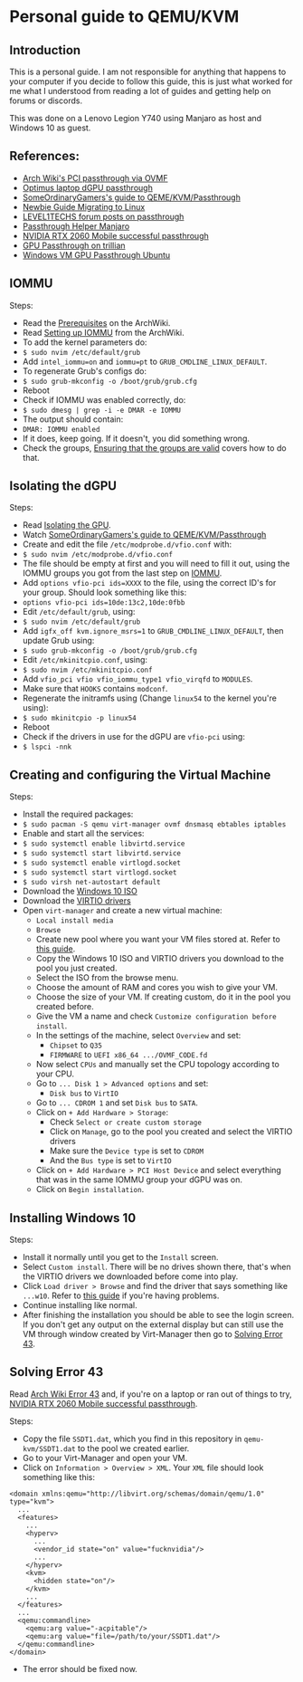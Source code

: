 
# Personal guide to QEMU/KVM

## Introduction

This is a personal guide. I am not responsible for anything that happens to your computer if you decide to follow this guide, this is just what worked for me what I understood from reading a lot of guides and getting help on forums or discords.

This was done on a Lenovo Legion Y740 using Manjaro as host and Windows 10 as guest.

## References:
- [Arch Wiki's PCI passthrough via OVMF](https://wiki.archlinux.org/index.php/PCI_passthrough_via_OVMF)
- [Optimus laptop dGPU passthrough](https://gist.github.com/Misairu-G/616f7b2756c488148b7309addc940b28)
- [SomeOrdinaryGamers's guide to QEME/KVM/Passthrough](https://www.youtube.com/watch?v=h7SG7ccjn-g)
- [Newbie Guide Migrating to Linux](https://www.reddit.com/r/linux_gaming/comments/edaq0s/guide_migrating_to_linux_in_2020/)
- [LEVEL1TECHS forum posts on passthrough](https://forum.level1techs.com/tags/passthrough)
- [Passthrough Helper Manjaro](https://github.com/pavolelsig/passthrough_helper_manjaro)
- [NVIDIA RTX 2060 Mobile successful passthrough](https://old.reddit.com/r/VFIO/comments/ebo2uk/nvidia_geforce_rtx_2060_mobile_success_qemu_ovmf/)
- [GPU Passthrough on trillian](https://gist.github.com/kaapstorm/4e51ff5f500eb7e93820d2e630dfdbbc)
- [Windows VM GPU Passthrough Ubuntu](https://mathiashueber.com/windows-virtual-machine-gpu-passthrough-ubuntu/)

## IOMMU

Steps:
- Read the [Prerequisites](https://wiki.archlinux.org/index.php/PCI_passthrough_via_OVMF#Prerequisites) on the ArchWiki.
- Read [Setting up IOMMU](https://wiki.archlinux.org/index.php/PCI_passthrough_via_OVMF#Setting_up_IOMMU) from the ArchWiki.
- To add the kernel parameters do:
- ```$ sudo nvim /etc/default/grub```
- Add ```intel_iommu=on``` and ```iommu=pt``` to ```GRUB_CMDLINE_LINUX_DEFAULT```.
- To regenerate Grub's configs do:
- ```$ sudo grub-mkconfig -o /boot/grub/grub.cfg```
- Reboot
- Check if IOMMU was enabled correctly, do:
- ```$ sudo dmesg | grep -i -e DMAR -e IOMMU```
- The output should contain:
- ```DMAR: IOMMU enabled```
- If it does, keep going. If it doesn't, you did something wrong.
- Check the groups, [Ensuring that the groups are valid](https://wiki.archlinux.org/index.php/PCI_passthrough_via_OVMF#Ensuring_that_the_groups_are_valid) covers how to do that.

## Isolating the dGPU

Steps:
- Read [Isolating the GPU](https://wiki.archlinux.org/index.php/PCI_passthrough_via_OVMF#Isolating_the_GPU).
- Watch [SomeOrdinaryGamers's guide to QEME/KVM/Passthrough](https://youtu.be/h7SG7ccjn-g?t=904)
- Create and edit the file ```/etc/modprobe.d/vfio.conf``` with:
- ```$ sudo nvim /etc/modprobe.d/vfio.conf```
- The file should be empty at first and you will need to fill it out, using the IOMMU groups you got from the last step on [IOMMU](#iommu).
- Add ```options vfio-pci ids=XXXX``` to the file, using the correct ID's for your group. Should look something like this:
- ```options vfio-pci ids=10de:13c2,10de:0fbb```
- Edit ```/etc/default/grub```, using:
- ```$ sudo nvim /etc/default/grub```
- Add ```igfx_off kvm.ignore_msrs=1``` to ```GRUB_CMDLINE_LINUX_DEFAULT```, then update Grub using:
- ```$ sudo grub-mkconfig -o /boot/grub/grub.cfg```
- Edit ```/etc/mkinitcpio.conf```, using:
- ```$ sudo nvim /etc/mkinitcpio.conf```
- Add ```vfio_pci vfio vfio_iommu_type1 vfio_virqfd``` to ```MODULES```.
- Make sure that ```HOOKS``` contains ```modconf```.
- Regenerate the initramfs using (Change ```linux54``` to the kernel you're using):
- ```$ sudo mkinitcpio -p linux54```
- Reboot
- Check if the drivers in use for the dGPU are ```vfio-pci``` using:
- ```$ lspci -nnk```

## Creating and configuring the Virtual Machine

Steps:
- Install the required packages:
- ```$ sudo pacman -S qemu virt-manager ovmf dnsmasq ebtables iptables```
- Enable and start all the services:
- ```$ sudo systemctl enable libvirtd.service```
- ```$ sudo systemctl start libvirtd.service```
- ```$ sudo systemctl enable virtlogd.socket```
- ```$ sudo systemctl start virtlogd.socket```
- ```$ sudo virsh net-autostart default```
- Download the [Windows 10 ISO](https://www.microsoft.com/en-us/software-download/windows10ISO)
- Download the [VIRTIO drivers](https://docs.fedoraproject.org/en-US/quick-docs/creating-windows-virtual-machines-using-virtio-drivers/#virtio-win-direct-downloads)
- Open `virt-manager` and create a new virtual machine:
  - `Local install media`
  - `Browse`
  - Create new pool where you want your VM files stored at. Refer to [this guide](https://www.tecmint.com/manage-kvm-storage-volumes-and-pools/).
  - Copy the Windows 10 ISO and VIRTIO drivers you download to the pool you just created.
  - Select the ISO from the browse menu.
  - Choose the amount of RAM and cores you wish to give your VM.
  - Choose the size of your VM. If creating custom, do it in the pool you created before.
  - Give the VM a name and check `Customize configuration before install`.
  - In the settings of the machine, select `Overview` and set:
	  - `Chipset` to `Q35`
	  - `FIRMWARE` to `UEFI x86_64 .../OVMF_CODE.fd`
  - Now select `CPUs` and manually set the CPU topology according to your CPU.
  - Go to  `... Disk 1 > Advanced options` and set:
	  - `Disk bus` to `VirtIO`
  - Go to `... CDROM 1` and set `Disk bus` to `SATA`.
  - Click on `+ Add Hardware > Storage`:
	  - Check `Select or create custom storage`
	  - Click on `Manage`, go to the pool you created and select the VIRTIO drivers
	  - Make sure the `Device type` is set to `CDROM`
	  - And the `Bus type` is set to `VirtIO`
   - Click on `+ Add Hardware > PCI Host Device` and select everything that was in the same IOMMU group your dGPU was on. 
   - Click on `Begin installation`.

## Installing Windows 10

Steps:
- Install it normally until you get to the `Install` screen.
- Select `Custom install`. There will be no drives shown there, that's when the VIRTIO drivers we downloaded before come into play.
- Click `Load driver > Browse` and find the driver that says something like `...w10`. Refer to [this guide](https://linuxhint.com/install_virtio_drivers_kvm_qemu_windows_vm/) if you're having problems.
- Continue installing like normal.
- After finishing the installation you should be able to see the login screen. If you don't get any output on the external display but can still use the VM through window created by Virt-Manager then go to [Solving Error 43](#solving-error-43).

## Solving Error 43

Read [Arch Wiki Error 43](https://wiki.archlinux.org/index.php/PCI_passthrough_via_OVMF#%22Error_43:_Driver_failed_to_load%22_on_Nvidia_GPUs_passed_to_Windows_VMs) and, if you're on a laptop or ran out of things to try, [NVIDIA RTX 2060 Mobile successful passthrough](https://old.reddit.com/r/VFIO/comments/ebo2uk/nvidia_geforce_rtx_2060_mobile_success_qemu_ovmf/).

Steps:
- Copy the file `SSDT1.dat`, which you find in this repository in `qemu-kvm/SSDT1.dat` to the pool we created earlier.
- Go to your Virt-Manager and open your VM.
- Click on `Information > Overview > XML`. Your `XML` file should look something like this:
```
<domain xmlns:qemu="http://libvirt.org/schemas/domain/qemu/1.0" type="kvm">
  ...
  <features>
    ...
    <hyperv>
      ...
      <vendor_id state="on" value="fucknvidia"/>
      ...
    </hyperv>
    <kvm>
      <hidden state="on"/>
    </kvm>
    ...
  </features>
  ...
  <qemu:commandline>
    <qemu:arg value="-acpitable"/>
    <qemu:arg value="file=/path/to/your/SSDT1.dat"/>
  </qemu:commandline>
</domain>
```
- The error should be fixed now.
